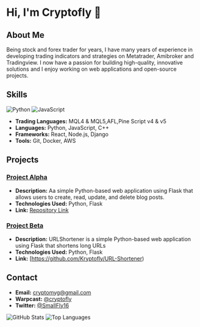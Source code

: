 # Hi, I'm  Cryptofly 👋

## About Me

Being stock and forex trader for years, I have many years of experience in developing trading indicators and strategies on Metatrader, Amibroker and Tradingview.
I now have a passion for building high-quality, innovative solutions and I enjoy working on web applications and open-source projects.

## Skills
![Python](https://img.shields.io/badge/Python-3776AB?style=for-the-badge&logo=python&logoColor=white)
![JavaScript](https://img.shields.io/badge/JavaScript-F7DF1E?style=for-the-badge&logo=javascript&logoColor=black)
- **Trading Languages:** MQL4 & MQL5,AFL,Pine Script v4 & v5
- **Languages:** Python, JavaScript, C++
- **Frameworks:** React, Node.js, Django
- **Tools:** Git, Docker, AWS

## Projects
### [Project Alpha](https://github.com/Kryptofly/SimpleBlog)
- **Description:** Aa simple Python-based web application using Flask that allows users to create, read, update, and delete blog posts.
- **Technologies Used:** Python, Flask
- **Link:** [Repository Link](https://github.com/Kryptofly/SimpleBlog)

### [Project Beta](https://github.com/Kryptofly/URL-Shortener)
- **Description:** URLShortener is a simple Python-based web application using Flask that shortens long URLs
- **Technologies Used:** Python, Flask
- **Link:** [https://github.com/Kryptofly/URL-Shortener)

## Contact
- **Email:** [cryptomyg@gmail.com](mailto:cryptomyg@gmail.com)
- **Warpcast:** [@cryptofly](https://warpcast.com/cryptofly)
- **Twitter:** [@SmallFly16](https://x.com/SmallFly16)

![GitHub Stats](https://github-readme-stats.vercel.app/api?username=Kryptofly&show_icons=true)
![Top Languages](https://github-readme-stats.vercel.app/api/top-langs/?username=Kryptofly&layout=compact)

